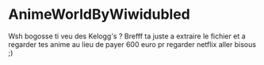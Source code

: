 # AnimeWorldByWiwidubled
Wsh bogosse ti veu des Kelogg's ? Brefff ta juste a extraire le fichier et a regarder tes anime au lieu de payer 600 euro pr regarder netflix aller bisous ;)
